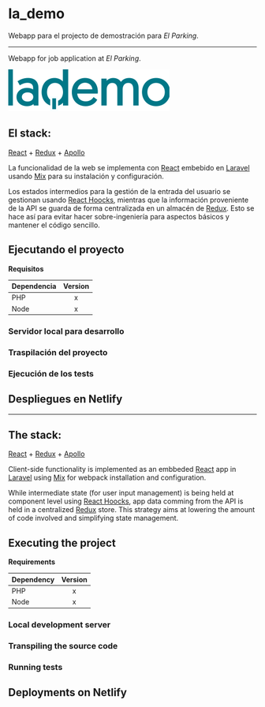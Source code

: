 # la_demo
Webapp para el projecto de demostración para _El Parking_.
___
Webapp for job application at _El Parking_.

![logo](logo.png)

## El stack:
[React](https://reactjs.org/) + [Redux](https://redux.js.org/) + [Apollo](https://www.apollographql.com/)

La funcionalidad de la web se implementa con [React](https://reactjs.org/) embebido en 
[Laravel](https://laravel.com/) usando [Mix](https://github.com/JeffreyWay/laravel-mix) para su instalación
y configuración.

Los estados intermedios para la gestión de la entrada del usuario se gestionan usando [React Hoocks](https://reactjs.org/docs/hooks-intro.html),
mientras que la información proveniente de la API se guarda de forma centralizada en un almacén de [Redux](https://redux.js.org/).
Esto se hace así para evitar hacer sobre-ingeniería para aspectos básicos y mantener el código sencillo.

## Ejecutando el proyecto
**Requisitos**

| Dependencia       | Version     |
| :------------- | :----------: |
|  PHP | x   |
| Node   | x |

### Servidor local para desarrollo
### Traspilación del proyecto
### Ejecución de los tests

## Despliegues en Netlify
___
## The stack:
[React](https://reactjs.org/) + [Redux](https://redux.js.org/) + [Apollo](https://www.apollographql.com/)

Client-side functionality is implemented as an embbeded [React](https://reactjs.org/) app in
[Laravel](https://laravel.com/) using [Mix](https://github.com/JeffreyWay/laravel-mix) for webpack installation
and configuration.

While intermediate state (for user input management) is being held at component level using [React Hoocks](https://reactjs.org/docs/hooks-intro.html),
app data comming from the API is held in a centralized [Redux](https://redux.js.org/) store.
This strategy aims at lowering the amount of code involved and simplifying state management.

## Executing the project
**Requirements**

| Dependency      | Version     |
| :------------- | :----------: |
|  PHP | x   |
| Node   | x |

### Local development server
### Transpiling the source code
### Running tests
## Deployments on Netlify
